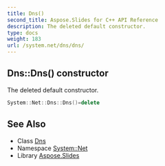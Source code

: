 ```yaml
---
title: Dns()
second_title: Aspose.Slides for C++ API Reference
description: The deleted default constructor.
type: docs
weight: 183
url: /system.net/dns/dns/
---
```

## Dns::Dns() constructor


The deleted default constructor.

```cpp
System::Net::Dns::Dns()=delete
```

## See Also

* Class [Dns](../)
* Namespace [System::Net](../../)
* Library [Aspose.Slides](../../../)